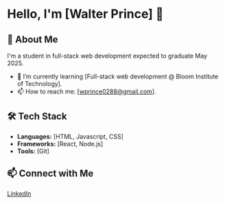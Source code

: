 # Hello, I'm [Walter Prince] 👋
## 🚀 About Me
I'm a student in full-stack web development expected to graduate May 2025.  

- 🌱 I’m currently learning [Full-stack web development @ Bloom Institute of Technology].
- 📫 How to reach me: [wprince0288@gmail.com].

## 🛠️ Tech Stack
- **Languages:** [HTML, Javascript, CSS]
- **Frameworks:** [React, Node.js]
- **Tools:** [Git]

 ## 📫 Connect with Me
[LinkedIn](www.linkedin.com/in/walter-prince-57a84b272) 
